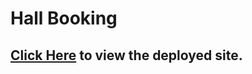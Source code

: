 # Hall Booking

## [Click Here](https://hall-booking-aravind.herokuapp.com/) to view the deployed site.

